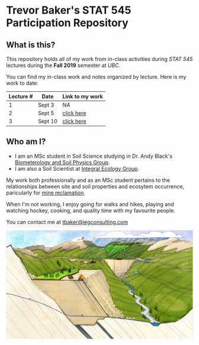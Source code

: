 # Trevor Baker's STAT 545 Participation Repository

## What is this?
This repository holds all of my work from in-class activities during _STAT 545_ lectures during the __Fall 2019__ semester at _UBC_.

You can find my in-class work and notes organized by lecture. Here is my work to date:

| Lecture # |   Date   | Link to my work |
|-----------|----------|-----------------|
|     1     | Sept 3   | _NA_            |
|     2     | Sept 5   | [click here][1] |
|     3     | Sept 10  | [click here][2] |

[1]: <https://github.com/trevor-baker/STAT545-participation/tree/master/Lecture%202%20-%20Sep%205>
[2]: <https://github.com/trevor-baker/STAT545-participation/tree/master/Lecture%203%20-%20Sep%2010>

## Who am I?

- I am an MSc student in Soil Science studying in Dr. Andy Black's [Biometerology and Soil Physics Group](https://biomet.landfood.ubc.ca "My research group"). 
- I am also a Soil Scientist at [Integral Ecology Group](https://www.integralecologygroup.com/ "My company"). 

My work both professionally and as an MSc student pertains to the relationships between site and soil properties and ecosytem occurrence, paricularly for [mine reclamation](https://www.integralecologygroup.com/projects/predicting-ecosystem-occurrence-for-mine-reclamation "My work").

When I'm not working, I enjoy going for walks and hikes, playing and watching hockey, cooking, and quality time with my favourite people.

You can contact me at <tbaker@iegconsulting.com>

![Surface water balances in mine reclamation](https://github.com/trevor-baker/STAT545-participation/blob/master/Ecohydrology-and-mine-affected-landscapes.jfif)





